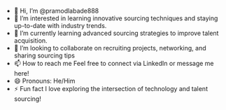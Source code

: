 - 👋 Hi, I’m @pramodlabade888
- 👀 I’m interested in learning innovative sourcing techniques and staying up-to-date with industry trends.
- 🌱 I’m currently learning advanced sourcing strategies to improve talent acquisition.
- 💞️ I’m looking to collaborate on recruiting projects, networking, and sharing sourcing tips
- 📫 How to reach me Feel free to connect via LinkedIn or message me here!
- 😄 Pronouns: He/Him
- ⚡ Fun fact I love exploring the intersection of technology and talent sourcing!

<!---
pramodlabade888/pramodlabade888 is a ✨ special ✨ repository because its `README.md` (this file) appears on your GitHub profile.
You can click the Preview link to take a look at your changes.
--->
